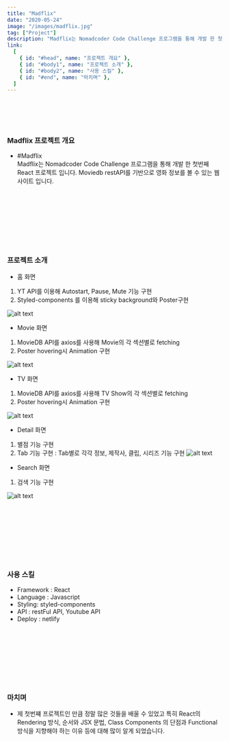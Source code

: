 ```yaml
---
title: "Madflix"
date: "2020-05-24"
image: "/images/madflix.jpg"
tag: ["Project"]
description: "Madflix는 Nomadcoder Code Challenge 프로그램을 통해 개발 한 첫번째 React 프로젝트 입니다. Moviedb restAPI를 기반으로 영화 정보를 볼 수 있는 웹 사이트 입니다."
link:
  [
    { id: "#head", name: "프로젝트 개요" },
    { id: "#body1", name: "프로젝트 소개" },
    { id: "#body2", name: "사용 스킬" },
    { id: "#end", name: "마치며" },
  ]
---
```


### <a name="head"></a>

<br/><br/><br/>

### Madflix 프로젝트 개요

- #Madflix  
  Madflix는 Nomadcoder Code Challenge 프로그램을 통해 개발 한 첫번째 React 프로젝트 입니다. Moviedb restAPI를 기반으로 영화 정보를 볼 수 있는 웹 사이트 입니다.

<br/><br/><br/>

### <a name="body1"></a>

<br/><br/><br/>

### 프로젝트 소개

- 홈 화면

1. YT API를 이용해 Autostart, Pause, Mute 기능 구현
2. Styled-components 를 이용해 sticky background와 Poster구현

![alt text](/images/madflix.jpg "Title")

- Movie 화면

1. MovieDB API를 axios를 사용해 Movie의 각 섹션별로 fetching
2. Poster hovering시 Animation 구현

![alt text](/images/madflix_movies.jpg "Title")

- TV 화면

1. MovieDB API를 axios를 사용해 TV Show의 각 섹션별로 fetching
2. Poster hovering시 Animation 구현

![alt text](/images/madflix_tvs.jpg "Title")

- Detail 화면

1. 별점 기능 구현
2. Tab 기능 구현 : Tab별로 각각 정보, 제작사, 클립, 시리즈 기능 구현
   ![alt text](/images/madflix_detail.jpg "Title")

- Search 화면

1. 검색 기능 구현

![alt text](/images/madflix_search.jpg "Title")

<br/><br/><br/>

### <a name="body2"></a>

<br/><br/><br/>

### 사용 스킬

- Framework : React
- Language : Javascript
- Styling: styled-components
- API : restFul API, Youtube API
- Deploy : netlify

<br/><br/><br/>

### <a name="end"></a>

<br/><br/><br/>

### 마치며

- 제 첫번쨰 프로젝트인 만큼 정말 많은 것들을 배울 수 있었고 특히 React의 Rendering 방식, 순서와 JSX 문법, Class Components 의 단점과 Functional 방식을 지향해야 하는 이유 등에 대해 많이 알게 되었습니다.
